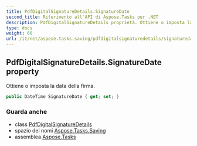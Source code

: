 ```yaml
---
title: PdfDigitalSignatureDetails.SignatureDate
second_title: Riferimento all'API di Aspose.Tasks per .NET
description: PdfDigitalSignatureDetails proprietà. Ottiene o imposta la data della firma.
type: docs
weight: 60
url: /it/net/aspose.tasks.saving/pdfdigitalsignaturedetails/signaturedate/
---
```

## PdfDigitalSignatureDetails.SignatureDate property

Ottiene o imposta la data della firma.

```csharp
public DateTime SignatureDate { get; set; }
```

### Guarda anche

* class [PdfDigitalSignatureDetails](../)
* spazio dei nomi [Aspose.Tasks.Saving](../../pdfdigitalsignaturedetails/)
* assemblea [Aspose.Tasks](../../../)


